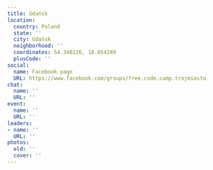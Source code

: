 ```yaml
---
title: Gdańsk
location:
  country: Poland
  state: ''
  city: Gdańsk
  neighborhood: ''
  coordinates: 54.348226, 18.654289
  plusCode: ''
social:
  name: Facebook page
  URL: https://www.facebook.com/groups/free.code.camp.trojmiasto
chat:
  name: ''
  URL: ''
event:
  name: ''
  URL: ''
leaders:
- name: ''
  URL: ''
photos:
  old: ''
  cover: ''
---
```

